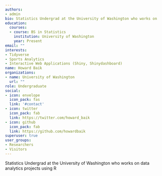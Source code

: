 ```yaml
---
authors:
- admin
bio: Statistics Undergrad at the University of Washington who works on data analytics projects using R
education:
  courses:
  - course: BS in Statistics
    institution: University of Washington
    year: Present
email: ""
interests:
- Tidyverse
- Sports Analytics
- Interactive Web Applications (Shiny, Shinydashboard)
name: Howard Baik
organizations:
- name: University of Washington
  url: ""
role: Undergraduate 
social:
- icon: envelope
  icon_pack: fas
  link: '#contact'
- icon: twitter
  icon_pack: fab
  link: https://twitter.com/howard_baik
- icon: github
  icon_pack: fab
  link: https://github.com/howardbaik
superuser: true
user_groups:
- Researchers
- Visitors
---
```


Statistics Undergrad at the University of Washington who works on data analytics projects using R
